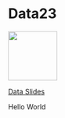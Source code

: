 # Data23


<img src="https://miro.medium.com/v2/resize:fit:993/1*mgXvzNcwfpnBawI6XTkVRg.png" width=100>

[Data Slides](https://docs.google.com/presentation/d/1FJo1gwmodexyY1NLqo9CRzH-FxIduBxvVkZ5XAgnuNM/edit?usp=sharing)

Hello World
